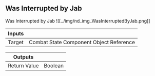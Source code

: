 ## Was Interrupted by Jab
Was Interrupted by Jab
![[../img/nd_img_WasInterruptedByJab.png]]

|Inputs||
|--|--|
| Target | Combat State Component Object Reference |

|Outputs||
|--|--|
| Return Value | Boolean |
